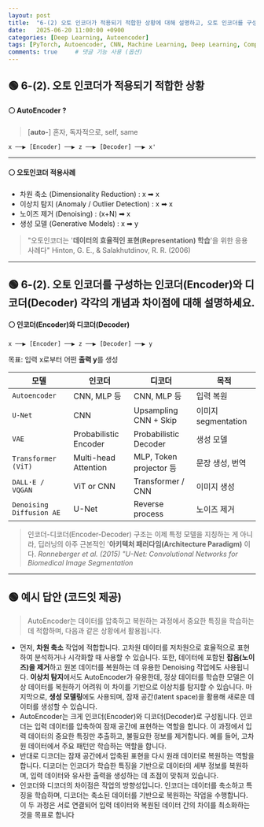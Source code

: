 ```yaml
---
layout: post
title:  "6-(2) 오토 인코더가 적용되기 적합한 상황에 대해 설명하고, 오토 인코더를 구성하는 인코더(Encoder)와 디코더(Decoder) 비교"
date:   2025-06-20 11:00:00 +0900
categories: [Deep Learning, Autoencoder]
tags: [PyTorch, Autoencoder, CNN, Machine Learning, Deep Learning, Computer Vision, AI]
comments: true     # 댓글 기능 사용 (옵션)
---
```



## 🟢 6-(2). 오토 인코더가 적용되기 적합한 상황
#### ⚪ AutoEncoder ?
> [**auto-**] 
혼자, 독자적으로, self, same 

```vbnet
x ──▶ [Encoder] ──▶ z ──▶ [Decoder] ──▶ x'
```

---

#### ⚪ 오토인코더 적용사례

- 차원 축소 (Dimensionality Reduction) : x ➡ x
- 이상치 탐지 (Anomaly / Outlier Detection) : x ➡ x
- 노이즈 제거 (Denoising) : (x+N) ➡ x
- 생성 모델 (Generative Models) : x ➡ y

> "오토인코더는 '**데이터의 효율적인 표현(Representation) 학습**'을 위한 응용 사례다" 
Hinton, G. E., & Salakhutdinov, R. R. (2006)

---

## 🟢 6-(2). 오토 인코더를 구성하는 인코더(Encoder)와 디코더(Decoder) 각각의 개념과 차이점에 대해 설명하세요.


#### ⚪ 인코더(Encoder)와 디코더(Decoder)

```vbnet
x ──▶ [Encoder] ──▶ z ──▶ [Decoder] ──▶ y
```
목표: 입력 x로부터 어떤 **출력 y**를 생성


| 모델                     | 인코더                   | 디코더                    | 목적               |
| ---------------------- | --------------------- | ---------------------- | ---------------- |
| `Autoencoder`            | CNN, MLP 등            | CNN, MLP 등             | 입력 복원            |
| `U-Net `                 | CNN                   | Upsampling CNN + Skip  | 이미지 segmentation |
| `VAE`                    | Probabilistic Encoder | Probabilistic Decoder  | 생성 모델            |
| `Transformer (ViT)`      | Multi-head Attention  | MLP, Token projector 등 | 문장 생성, 번역        |
| `DALL·E / VQGAN`         | ViT or CNN            | Transformer / CNN      | 이미지 생성           |
| `Denoising Diffusion AE` | U-Net                 | Reverse process        | 노이즈 제거           |

>  인코더-디코더(Encoder-Decoder) 구조는 이제 특정 모델을 지칭하는 게 아니라, 딥러닝의 아주 근본적인 '**아키텍처 패러다임(Architecture Paradigm)** 이다. 
*Ronneberger et al. (2015) "U-Net: Convolutional Networks for Biomedical Image Segmentation*



---
## 🟢 예시 답안 (코드잇 제공)


>AutoEncoder는 데이터를 압축하고 복원하는 과정에서 중요한 특징을 학습하는 데 적합하며, 다음과 같은 상황에서 활용됩니다.  
- 먼저, **차원 축소** 작업에 적합합니다. 고차원 데이터를 저차원으로 효율적으로 표현하여 분석하거나 시각화할 때 사용할 수 있습니다. 또한, 데이터에 포함된 **잡음(노이즈)을 제거**하고 원본 데이터를 복원하는 데 유용한 Denoising 작업에도 사용됩니다. **이상치 탐지**에서도 AutoEncoder가 유용한데, 정상 데이터를 학습한 모델은 이상 데이터를 복원하기 어려워 이 차이를 기반으로 이상치를 탐지할 수 있습니다. 마지막으로, **생성 모델링**에도 사용되며, 잠재 공간(latent space)을 활용해 새로운 데이터를 생성할 수 있습니다.  
- AutoEncoder는 크게 인코더(Encoder)와 디코더(Decoder)로 구성됩니다. 인코더는 입력 데이터를 압축하여 잠재 공간에 표현하는 역할을 합니다. 이 과정에서 입력 데이터의 중요한 특징만 추출하고, 불필요한 정보를 제거합니다. 예를 들어, 고차원 데이터에서 주요 패턴만 학습하는 역할을 합니다.  
- 반대로 디코더는 잠재 공간에서 압축된 표현을 다시 원래 데이터로 복원하는 역할을 합니다. 디코더는 인코더가 학습한 특징을 기반으로 데이터의 세부 정보를 복원하며, 입력 데이터와 유사한 출력을 생성하는 데 초점이 맞춰져 있습니다.  
- 인코더와 디코더의 차이점은 작업의 방향성입니다. 인코더는 데이터를 축소하고 특징을 학습하며, 디코더는 축소된 데이터를 기반으로 복원하는 작업을 수행합니다. 이 두 과정은 서로 연결되어 입력 데이터와 복원된 데이터 간의 차이를 최소화하는 것을 목표로 합니다